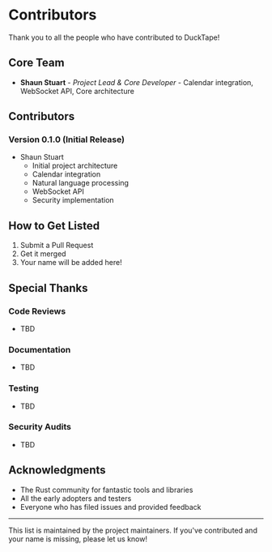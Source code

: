 # Contributors

Thank you to all the people who have contributed to DuckTape!

## Core Team

- **Shaun Stuart** - *Project Lead & Core Developer* - Calendar integration, WebSocket API, Core architecture

## Contributors

### Version 0.1.0 (Initial Release)
- Shaun Stuart
  - Initial project architecture
  - Calendar integration
  - Natural language processing
  - WebSocket API
  - Security implementation

## How to Get Listed

1. Submit a Pull Request
2. Get it merged
3. Your name will be added here!

## Special Thanks

### Code Reviews
- TBD

### Documentation
- TBD

### Testing
- TBD

### Security Audits
- TBD

## Acknowledgments

- The Rust community for fantastic tools and libraries
- All the early adopters and testers
- Everyone who has filed issues and provided feedback

---

This list is maintained by the project maintainers. If you've contributed and your name is missing, please let us know!